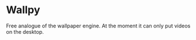 # Wallpy
Free analogue of the wallpaper engine. At the moment it can only put videos on the desktop.
